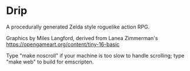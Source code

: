 # Drip
A procedurally generated Zelda style roguelike action RPG.

Graphics by Miles Langford, derived from Lanea Zimmerman's https://opengameart.org/content/tiny-16-basic


Type "make noscroll" if your machine is too slow to handle scrolling; type "make web" to build for emscripten.
